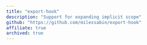 ```yaml
---
title: "export-hook"
description: "Support for expanding implicit scope"
github: "https://github.com/milessabin/export-hook"
affiliate: true
archived: true
---
```

